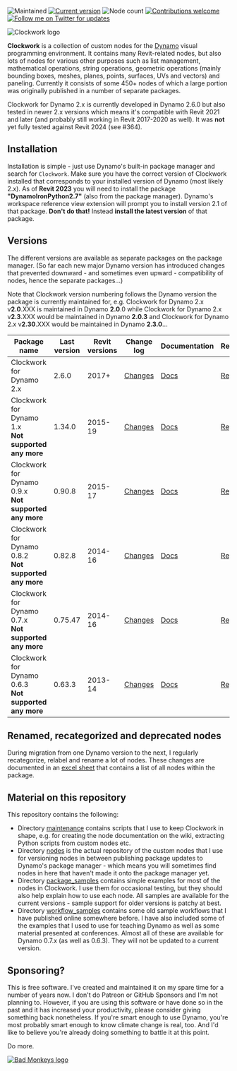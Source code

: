 ![Maintained](https://img.shields.io/badge/maintained-yes-brightgreen.svg) [![Current version](https://img.shields.io/badge/current%20version-2.6.0-brightgreen.svg)](http://dynamopackages.com/) ![Node count](https://img.shields.io/badge/node%20count-463-brightgreen.svg) [![Contributions welcome](https://img.shields.io/badge/contributions-welcome-brightgreen.svg?style=flat)](https://github.com/andydandy74/ClockworkForDynamo/blob/master/.github/CONTRIBUTING.md) [![Follow me on Twitter for updates](https://img.shields.io/twitter/follow/a_dieckmann.svg?label=Follow&style=social)](https://twitter.com/a_dieckmann) 

![Clockwork logo](clockwork-logo.png)

**Clockwork** is a collection of custom nodes for the [Dynamo](http://www.dynamobim.com) visual programming environment. It contains many Revit-related nodes, but also lots of nodes for various other purposes such as list management, mathematical operations, string operations, geometric operations (mainly bounding boxes, meshes, planes, points, surfaces, UVs and vectors) and paneling. Currently it consists of some 450+ nodes of which a large portion was originally published in a number of separate packages.

Clockwork for Dynamo 2.x is currently developed in Dynamo 2.6.0 but also tested in newer 2.x versions which means it's compatible with Revit 2021 and later (and probably still working in Revit 2017-2020 as well).
It was **not** yet fully tested against Revit 2024 (see #364).

## Installation
Installation is simple - just use Dynamo's built-in package manager and search for ```Clockwork```. Make sure you have the correct version of Clockwork installed that corresponds to your installed version of Dynamo (most likely 2.x). 
As of **Revit 2023** you will need to install the package **"DynamoIronPython2.7"** (also from the package manager). Dynamo's workspace reference view extension will prompt you to install version 2.1 of that package. **Don't do that!** Instead **install the latest version** of that package.

## Versions
The different versions are available as separate packages on the package manager. (So far each new major Dynamo version has introduced changes that prevented downward - and sometimes even upward - compatibility of nodes, hence the separate packages...)

Note that Clockwork version numbering follows the Dynamo version the package is currently maintained for, e.g. Clockwork for Dynamo 2.x v**2.0**.XXX is maintained in Dynamo **2.0**.0 while Clockwork for Dynamo 2.x v**2.3**.XXX would be maintained in Dynamo **2.0.3** and Clockwork for Dynamo 2.x v**2.30**.XXX would be maintained in Dynamo **2.3.0**...

Package name | Last version | Revit versions | Change log | Documentation | Repository | Deprecated nodes | Samples
-- | -- | -- | -- | -- | -- | -- | --
Clockwork for Dynamo 2.x | 2.6.0 | 2017+ | [Changes](https://github.com/andydandy74/ClockworkForDynamo/wiki/Version-History#clockwork-for-dynamo-2x) | [Docs](https://github.com/andydandy74/ClockworkForDynamo/wiki/2.x-Node-Documentation) | [Repo](https://github.com/andydandy74/ClockworkForDynamo/tree/master/nodes/2.x) | [Deprecation](https://github.com/andydandy74/ClockworkForDynamo/wiki/Deprecated-Nodes-&-Packages#clockwork-for-dynamo-2x) | [Samples](https://github.com/andydandy74/ClockworkForDynamo/tree/master/package_samples/2.x)
Clockwork for Dynamo 1.x<br>**Not supported any more** | 1.34.0 | 2015-19 | [Changes](https://github.com/andydandy74/ClockworkForDynamo/wiki/Version-History#clockwork-for-dynamo-1x) | [Docs](https://github.com/andydandy74/ClockworkForDynamo/wiki/1.x-Node-Documentation) | [Repo](https://github.com/andydandy74/ClockworkForDynamo/tree/master/nodes/1.x) | [Deprecation](https://github.com/andydandy74/ClockworkForDynamo/wiki/Deprecated-Nodes-&-Packages#clockwork-for-dynamo-1x) | [Samples](https://github.com/andydandy74/ClockworkForDynamo/tree/master/package_samples/1.x)
Clockwork for Dynamo 0.9.x<br>**Not supported any more** | 0.90.8 | 2015-17 | [Changes](https://github.com/andydandy74/ClockworkForDynamo/wiki/Version-History#clockwork-for-dynamo-09x) | [Docs](https://github.com/andydandy74/ClockworkForDynamo/wiki/0.9.x-Node-Documentation) | [Repo](https://github.com/andydandy74/ClockworkForDynamo/tree/master/nodes/0.9.x) | [Deprecation](https://github.com/andydandy74/ClockworkForDynamo/wiki/Deprecated-Nodes-&-Packages#clockwork-for-dynamo-09x)
Clockwork for Dynamo 0.8.2<br>**Not supported any more** | 0.82.8 | 2014-16 | [Changes](https://github.com/andydandy74/ClockworkForDynamo/wiki/Version-History#clockwork-for-dynamo-082) | [Docs](https://github.com/andydandy74/ClockworkForDynamo/wiki/0.8.x-Node-Documentation) | [Repo](https://github.com/andydandy74/ClockworkForDynamo/tree/master/nodes/0.8.x) | [Deprecation](https://github.com/andydandy74/ClockworkForDynamo/wiki/Deprecated-Nodes-&-Packages#clockwork-for-dynamo-082)
Clockwork for Dynamo 0.7.x<br>**Not supported any more** | 0.75.47 | 2014-16 | [Changes](https://github.com/andydandy74/ClockworkForDynamo/wiki/Version-History#clockwork-for-dynamo-07x) | [Docs](https://github.com/andydandy74/ClockworkForDynamo/wiki/0.7.x-Node-Documentation) | [Repo](https://github.com/andydandy74/ClockworkForDynamo/tree/master/nodes/0.7.x) | [Deprecation](https://github.com/andydandy74/ClockworkForDynamo/wiki/Deprecated-Nodes-&-Packages#clockwork-for-dynamo-07x) | [Samples](https://github.com/andydandy74/ClockworkForDynamo/tree/master/package_samples/0.7.x)
Clockwork for Dynamo 0.6.3<br>**Not supported any more** | 0.63.3 | 2013-14 | [Changes](https://github.com/andydandy74/ClockworkForDynamo/wiki/Version-History#clockwork-for-dynamo-063) | [Docs](https://github.com/andydandy74/ClockworkForDynamo/wiki/0.6.3-Node-Documentation) | [Repo](https://github.com/andydandy74/ClockworkForDynamo/tree/master/nodes/0.6.3) | [Deprecation](https://github.com/andydandy74/ClockworkForDynamo/wiki/Deprecated-Nodes-&-Packages#pre-clockwork-packages) | [Samples](https://github.com/andydandy74/ClockworkForDynamo/tree/master/package_samples/0.6.3)

## Renamed, recategorized and deprecated nodes
During migration from one Dynamo version to the next, I regularly recategorize, relabel and rename a lot of nodes. These changes are documented in an [excel sheet](https://github.com/andydandy74/ClockworkForDynamo/raw/master/NodeList.xlsx) that contains a list of all nodes within the package.

## Material on this repository
This repository contains the following:
- Directory [maintenance](maintenance) contains scripts that I use to keep Clockwork in shape, e.g. for creating the node documentation on the wiki, extracting Python scripts from custom nodes etc.
- Directory [nodes](nodes) is the actual repository of the custom nodes that I use for versioning nodes in between publishing package updates to Dynamo's package manager - which means you will sometimes find nodes in here that haven't made it onto the package manager yet.
- Directory [package_samples](package_samples) contains simple examples for most of the nodes in Clockwork. I use them for occasional testing, but they should also help explain how to use each node. All samples are available for the current versions - sample support for older versions is patchy at best.
- Directory [workflow_samples](workflow_samples) contains some old sample workflows that I have published online somewhere before. I have also included some of the examples that I used to use for teaching Dynamo as well as some material presented at conferences. Almost all of these are available for Dynamo 0.7.x (as well as 0.6.3). They will not be updated to a current version.

## Sponsoring?
This is free software. I've created and maintained it on my spare time for a number of years now.
I don't do Patreon or GitHub Sponsors and I'm not planning to.
However, if you are using this software or have done so in the past and it has increased your productivity, please consider giving something back nonetheless. If you're smart enough to use Dynamo, you're most probably smart enough to know climate change is real, too. And I'd like to believe you're already doing something to battle it at this point. 

Do more.

[![Bad Monkeys logo](https://www.badmonkeys.net/wp-content/uploads/2016/12/BadMonkey_finalLogo-01.png)](http://www.badmonkeys.net/)
